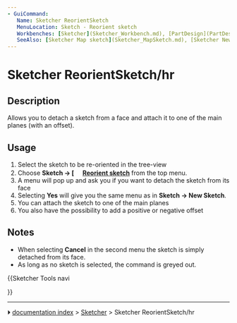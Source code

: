 ```yaml
---
- GuiCommand:
   Name: Sketcher ReorientSketch
   MenuLocation: Sketch - Reorient sketch
   Workbenches: [Sketcher](Sketcher_Workbench.md), [PartDesign](PartDesign_Workbench.md)
   SeeAlso: [Sketcher Map sketch](Sketcher_MapSketch.md), [Sketcher New Sketch](Sketcher_NewSketch.md)
---
```


# Sketcher ReorientSketch/hr

## Description

Allows you to detach a sketch from a face and attach it to one of the main planes (with an offset).

## Usage

1.  Select the sketch to be re-oriented in the tree-view
2.  Choose **Sketch → [<img src=images/Sketcher_ReorientSketch.svg style="width:16px"> [Reorient sketch](Sketcher_ReorientSketch.md)** from the top menu.
3.  A menu will pop up and ask you if you want to detach the sketch from its face
4.  Selecting **Yes** will give you the same menu as in **Sketch → New Sketch**.
5.  You can attach the sketch to one of the main planes
6.  You also have the possibility to add a positive or negative offset

## Notes

-   When selecting **Cancel** in the second menu the sketch is simply detached from its face.
-   As long as no sketch is selected, the command is greyed out.





{{Sketcher Tools navi

}}



---
⏵ [documentation index](../README.md) > [Sketcher](Sketcher_Workbench.md) > Sketcher ReorientSketch/hr
